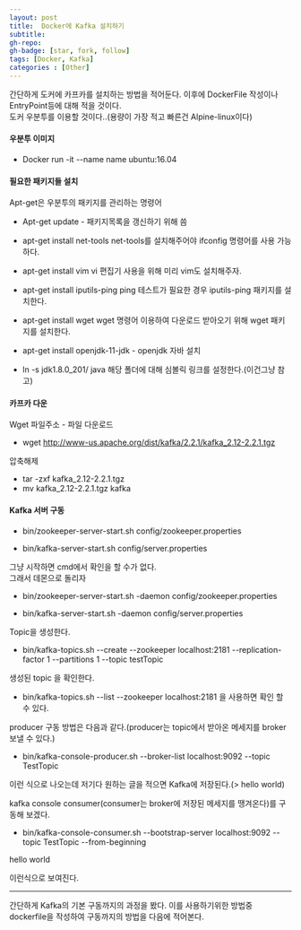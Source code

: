 ```yaml
---
layout: post
title:  Docker에 Kafka 설치하기
subtitle: 
gh-repo: 
gh-badge: [star, fork, follow]
tags: [Docker, Kafka]
categories : [Other]
---
```


간단하게 도커에 카프카를 설치하는 방법을 적어둔다. 이후에 DockerFile 작성이나 EntryPoint등에 대해 적을 것이다.  
도커 우분투를 이용할 것이다..(용량이 가장 적고 빠른건 Alpine-linux이다)

#### 우분투 이미지 

* Docker run -it --name name ubuntu:16.04

#### 필요한 패키지들 설치

Apt-get은 우분투의 패키지를 관리하는 명령어

* Apt-get update - 패키지목록을 갱신하기 위해 씀

* apt-get install net-tools
net-tools를 설치해주어야 ifconfig 명령어를 사용 가능하다.

* apt-get install vim
vi 편집기 사용을 위해 미리 vim도 설치해주자.

* apt-get install iputils-ping
ping 테스트가 필요한 경우 iputils-ping 패키지를 설치한다.

* apt-get install wget
wget 명령어 이용하여 다운로드 받아오기 위해 wget 패키지를 설치한다.

* apt-get install openjdk-11-jdk - openjdk 자바 설치

* ln -s jdk1.8.0_201/ java
해당 폴더에 대해 심볼릭 링크를 설정한다.(이건그냥 참고)

#### 카프카 다운

Wget 파일주소 - 파일 다운로드

* wget http://www-us.apache.org/dist/kafka/2.2.1/kafka_2.12-2.2.1.tgz

압축해제
* tar -zxf kafka_2.12-2.2.1.tgz
* mv kafka_2.12-2.2.1.tgz kafka

#### Kafka 서버 구동

* bin/zookeeper-server-start.sh config/zookeeper.properties

* bin/kafka-server-start.sh config/server.properties 

그냥 시작하면 cmd에서 확인을 할 수가 없다.  
그래서 데몬으로 돌리자    

* bin/zookeeper-server-start.sh -daemon config/zookeeper.properties

* bin/kafka-server-start.sh -daemon config/server.properties

Topic을 생성한다.

* bin/kafka-topics.sh --create --zookeeper localhost:2181 --replication-factor 1 --partitions 1 --topic testTopic 

생성된 topic 을 확인한다.

* bin/kafka-topics.sh --list --zookeeper localhost:2181 을 사용하면 확인 할 수 있다.

producer 구동 방법은 다음과 같다.(producer는 topic에서 받아온 메세지를 broker 보낼 수 있다.)

* bin/kafka-console-producer.sh --broker-list localhost:9092 --topic TestTopic
>

이런 식으로 나오는데 저기다 원하는 글을 적으면 Kafka에 저장된다.(> hello world)

kafka console consumer(consumer는 broker에 저장된 메세지를 땡겨온다)를 구동해 보겠다.  

* bin/kafka-console-consumer.sh --bootstrap-server localhost:9092 --topic TestTopic --from-beginning  

 hello world

이런식으로 보여진다.

---

간단하게 Kafka의 기본 구동까지의 과정을 봤다.
이를 사용하기위한 방법중 dockerfile을 작성하여 구동까지의 방법을 다음에 적어본다.